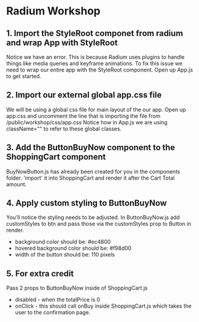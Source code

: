 # Radium Workshop

## 1. Import the StyleRoot componet from radium and wrap App with StyleRoot

Notice we have an error. This is because Radium uses plugins to handle things like media queries and keyframe animations. To fix this issue we need to wrap our entire app with the StyleRoot component. Open up App.js to get started.

## 2. Import our external global app.css file

We will be using a global css file for main layout of the our app. Open up app.css and uncomment the line that is importing the file from /public/workshop/css/app.css
Notice how in App.js we are using className="" to refer to these global classes.

## 3. Add the ButtonBuyNow component to the ShoppingCart component

BuyNowButton.js has already been created for you in the components folder. 'import' it into ShoppingCart and render it after the Cart Total amount.

## 4. Apply custom styling to ButtonBuyNow
You'll notice the styling needs to be adjusted. In ButtonBuyNow.js add customStyles to btn and pass those via the customStyles prop to Button in render.
- background color should be: #ec4800
- hovered background color should be: #f98d00
- width of the button should be: 110 pixels

## 5. For extra credit
Pass 2 props to ButtonBuyNow inside of ShoppingCart.js
- disabled - when the totalPrice is 0
- onClick - this should call onBuy inside ShoppingCart.js which takes the user to the confirmation page.

